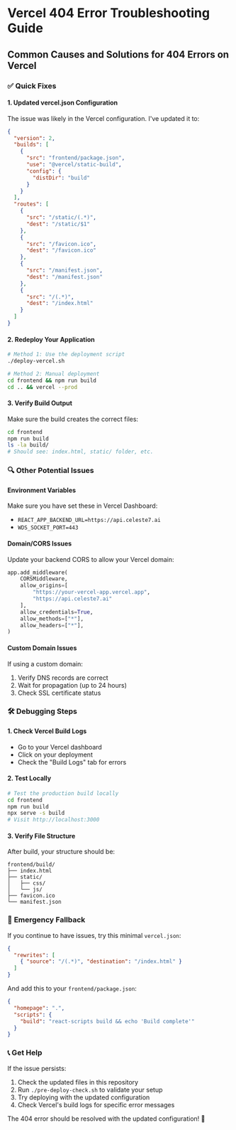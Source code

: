 # Vercel 404 Error Troubleshooting Guide

## Common Causes and Solutions for 404 Errors on Vercel

### ✅ Quick Fixes

#### 1. **Updated vercel.json Configuration**
The issue was likely in the Vercel configuration. I've updated it to:

```json
{
  "version": 2,
  "builds": [
    {
      "src": "frontend/package.json",
      "use": "@vercel/static-build",
      "config": {
        "distDir": "build"
      }
    }
  ],
  "routes": [
    {
      "src": "/static/(.*)",
      "dest": "/static/$1"
    },
    {
      "src": "/favicon.ico",
      "dest": "/favicon.ico"
    },
    {
      "src": "/manifest.json", 
      "dest": "/manifest.json"
    },
    {
      "src": "/(.*)",
      "dest": "/index.html"
    }
  ]
}
```

#### 2. **Redeploy Your Application**
```bash
# Method 1: Use the deployment script
./deploy-vercel.sh

# Method 2: Manual deployment  
cd frontend && npm run build
cd .. && vercel --prod
```

#### 3. **Verify Build Output**
Make sure the build creates the correct files:
```bash
cd frontend
npm run build
ls -la build/
# Should see: index.html, static/ folder, etc.
```

### 🔍 **Other Potential Issues**

#### **Environment Variables**
Make sure you have set these in Vercel Dashboard:
- `REACT_APP_BACKEND_URL=https://api.celeste7.ai`
- `WDS_SOCKET_PORT=443`

#### **Domain/CORS Issues**
Update your backend CORS to allow your Vercel domain:
```python
app.add_middleware(
    CORSMiddleware,
    allow_origins=[
        "https://your-vercel-app.vercel.app",
        "https://api.celeste7.ai"
    ],
    allow_credentials=True,
    allow_methods=["*"],
    allow_headers=["*"],
)
```

#### **Custom Domain Issues**
If using a custom domain:
1. Verify DNS records are correct
2. Wait for propagation (up to 24 hours)
3. Check SSL certificate status

### 🛠 **Debugging Steps**

#### 1. **Check Vercel Build Logs**
- Go to your Vercel dashboard
- Click on your deployment
- Check the "Build Logs" tab for errors

#### 2. **Test Locally**
```bash
# Test the production build locally
cd frontend
npm run build
npx serve -s build
# Visit http://localhost:3000
```

#### 3. **Verify File Structure**
After build, your structure should be:
```
frontend/build/
├── index.html
├── static/
│   ├── css/
│   └── js/
├── favicon.ico
└── manifest.json
```

### 🚨 **Emergency Fallback**

If you continue to have issues, try this minimal `vercel.json`:

```json
{
  "rewrites": [
    { "source": "/(.*)", "destination": "/index.html" }
  ]
}
```

And add this to your `frontend/package.json`:
```json
{
  "homepage": ".",
  "scripts": {
    "build": "react-scripts build && echo 'Build complete'"
  }
}
```

### 📞 **Get Help**

If the issue persists:
1. Check the updated files in this repository
2. Run `./pre-deploy-check.sh` to validate your setup
3. Try deploying with the updated configuration
4. Check Vercel's build logs for specific error messages

The 404 error should be resolved with the updated configuration! 🎉